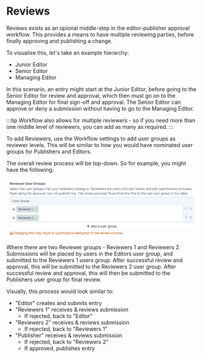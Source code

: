 # Reviews

Reviews exists as an opional middle-step in the editor-publisher approval workflow. This provides a means to have multiple reviewing parties, before finally approving and publishing a change.

To visualise this, let's take an example hierarchy:
- Junior Editor
- Senior Editor
- Managing Editor

In this scenario, an entry might start at the Junior Editor, before going to the Senior Editor for review and approval, which then must go on to the Managing Editor for final sign-off and approval. The Senior Editor can approve or deny a submission without having to go to the Managing Editor.

:::tip
Workflow also allows for multiple reviewers - so if you need more than one middle level of reviewers, you can add as many as required.
:::

To add Reviewers, use the Workflow settings to add user groups as reviewer levels. This will be similar to how you would have nominated user groups for Publishers and Editors.

The overall review process will be top-down. So for example, you might have the following:

![](/docs/screenshots/review-pane5.png)

Where there are two Reviewer groups - Reviewers 1 and Reviewers 2. Submissions will be placed by users in the Editors user group, and submitted to the Reviewers 1 users group. After successful review and approval, this will be submitted to the Reviewers 2 user group. After successful review and approval, this will then be submitted to the Publishers user group for final review.

Visually, this process would look similar to:

- "Editor" creates and submits entry
- "Reviewers 1" receives & reviews submission
  - If rejected, back to "Editor"
- "Reviewers 2" receives & reviews submission
  - If rejected, back to "Reviewers 1"
- "Publisher" receives & reviews submission
  - If rejected, back to "Reviewers 2"
  - If approved, publishes entry
